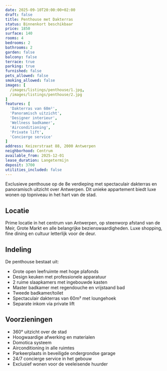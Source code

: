 ```yaml
---
date: 2025-09-10T20:00:00+02:00
draft: false
title: Penthouse met Dakterras
status: Binnenkort beschikbaar
price: 1850
surface: 140
rooms: 4
bedrooms: 2
bathrooms: 2
garden: false
balcony: false
terrace: true
parking: true
furnished: false
pets_allowed: false
smoking_allowed: false
images: [
  /images/listings/penthouse/1.jpg,
  /images/listings/penthouse/2.jpg
]
features: [
  'Dakterras van 60m²',
  'Panoramisch uitzicht',
  'Designer interieur',
  'Wellness badkamer',
  'Airconditioning',
  'Private lift',
  'Concierge service'
]
address: Keizerstraat 88, 2000 Antwerpen
neighborhood: Centrum
available_from: 2025-12-01
lease_duration: Langetermijn
deposit: 3700
utilities_included: false
---
```


Exclusieve penthouse op de 8e verdieping met spectaculair dakterras en panoramisch uitzicht over Antwerpen. Dit unieke appartement biedt luxe wonen op topniveau in het hart van de stad.

## Locatie
Prime locatie in het centrum van Antwerpen, op steenworp afstand van de Meir, Grote Markt en alle belangrijke bezienswaardigheden. Luxe shopping, fine dining en cultuur letterlijk voor de deur.

## Indeling
De penthouse bestaat uit:
- Grote open leefruimte met hoge plafonds
- Design keuken met professionele apparatuur
- 2 ruime slaapkamers met ingebouwde kasten
- Master badkamer met regendouche en vrijstaand bad
- Tweede badkamer/toilet
- Spectaculair dakterras van 60m² met loungehoek
- Separate inkom via private lift

## Voorzieningen
- 360° uitzicht over de stad
- Hoogwaardige afwerking en materialen
- Domotica systeem
- Airconditioning in alle ruimtes
- Parkeerplaats in beveiligde ondergrondse garage
- 24/7 concierge service in het gebouw
- Exclusief wonen voor de veeleisende huurder

